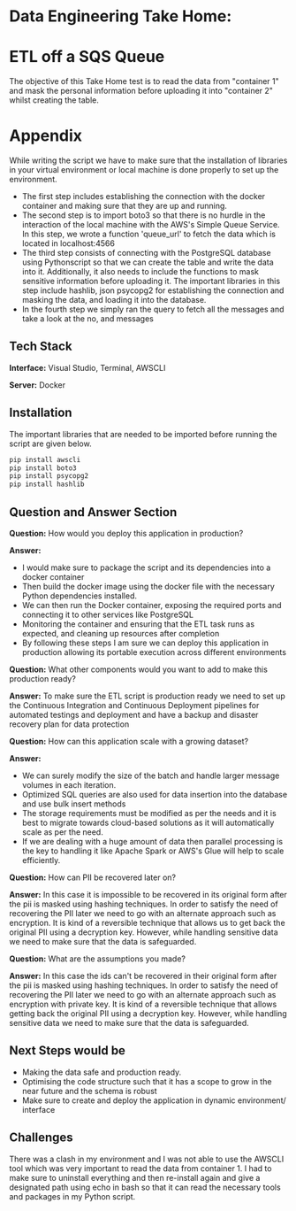 
# Data Engineering Take Home: 
# ETL off a SQS Queue

The objective of this Take Home test is to read the data from "container 1" and mask the personal information before uploading it into "container 2" whilst creating the table.


# Appendix

While writing the script we have to make sure that the installation of libraries in your virtual environment or local machine is done properly to set up the environment.

- The first step includes establishing the connection with the docker container and making sure that they are up and running. 
- The second step is to import boto3 so that there is no hurdle in the interaction of the local machine with the AWS's Simple Queue Service. In this step, we wrote a function 'queue_url' to fetch the data which is located in localhost:4566
- The third step consists of connecting with the PostgreSQL database using Pythonscript so that we can create the table and write the data into it. Additionally, it also needs to include the functions to mask sensitive information before uploading it. 
The important libraries in this step include hashlib, json psycopg2 for establishing the connection and masking the data, and loading it into the database. 
- In the fourth step we simply ran the query to fetch all the messages and take a look at the no, and messages


## Tech Stack

**Interface:** Visual Studio, Terminal, AWSCLI

**Server:** Docker


## Installation

The important libraries that are needed to be imported before running the script are given below.

```bash
pip install awscli
pip install boto3
pip install psycopg2
pip install hashlib
```
    

## Question and Answer Section
**Question:** How would you deploy this application in production?

**Answer:**
- I would make sure to package the script and its dependencies into a docker container
- Then build the docker image using the docker file with the necessary Python dependencies installed.
- We can then run the Docker container, exposing the required ports and connecting it to other services like PostgreSQL
- Monitoring the container and ensuring that the ETL task runs as expected, and cleaning up resources after completion
- By following these steps I am sure we can deploy this application in production allowing its portable execution across different environments

**Question:**  What other components would you want to add to make this production ready?

**Answer:** To make sure the ETL script is production ready we need to set up the Continuous Integration and Continuous Deployment pipelines for automated testings and deployment and have a backup and disaster recovery plan for data protection


**Question:**  How can this application scale with a growing dataset?

**Answer:** 
- We can surely modify the size of the batch and handle larger message volumes in each iteration.
- Optimized SQL queries are also used for data insertion into the database and use bulk insert methods
- The storage requirements must be modified as per the needs and it is best to migrate towards cloud-based solutions as it will automatically scale as per the need.
- If we are dealing with a huge amount of data then parallel processing is the key to handling it like Apache Spark or AWS's Glue will help to scale efficiently.

**Question:**  How can PII be recovered later on?

**Answer:** In this case it is impossible to be recovered in its original form after the pii is masked using hashing techniques. In order to satisfy the need of recovering the PII later we need to go with an alternate approach such as encryption. It is kind of a reversible technique that allows us to get back the original PII using a decryption key.
However, while handling sensitive data we need to make sure that the data is safeguarded.


**Question:**  What are the assumptions you made?

**Answer:** In this case the ids can't be recovered in their original form after the pii is masked using hashing techniques. In order to satisfy the need of recovering the PII later we need to go with an alternate approach such as encryption with private key. It is kind of a reversible technique that allows getting back the original PII using a decryption key.
However, while handling sensitive data we need to make sure that the data is safeguarded.


## Next Steps would be
- Making the data safe and production ready.
- Optimising the code structure such that it has a scope to grow in the near future and the schema is robust
- Make sure to create and deploy the application in dynamic environment/ interface


## Challenges
There was a clash in my environment and I was not able to use the AWSCLI tool which was very important to read the data from container 1. I had to make sure to uninstall everything and then re-install again and give a designated path using echo in bash so that it can read the necessary tools and packages in my Python script.


